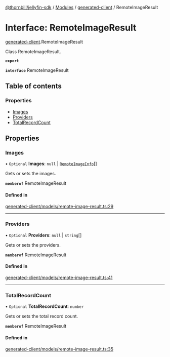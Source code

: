 [@thornbill/jellyfin-sdk](../README.md) / [Modules](../modules.md) / [generated-client](../modules/generated_client.md) / RemoteImageResult

# Interface: RemoteImageResult

[generated-client](../modules/generated_client.md).RemoteImageResult

Class RemoteImageResult.

**`export`**

**`interface`** RemoteImageResult

## Table of contents

### Properties

- [Images](generated_client.RemoteImageResult.md#images)
- [Providers](generated_client.RemoteImageResult.md#providers)
- [TotalRecordCount](generated_client.RemoteImageResult.md#totalrecordcount)

## Properties

### Images

• `Optional` **Images**: ``null`` \| [`RemoteImageInfo`](generated_client.RemoteImageInfo.md)[]

Gets or sets the images.

**`memberof`** RemoteImageResult

#### Defined in

[generated-client/models/remote-image-result.ts:29](https://github.com/thornbill/jellyfin-sdk-typescript/blob/21a118e/src/generated-client/models/remote-image-result.ts#L29)

___

### Providers

• `Optional` **Providers**: ``null`` \| `string`[]

Gets or sets the providers.

**`memberof`** RemoteImageResult

#### Defined in

[generated-client/models/remote-image-result.ts:41](https://github.com/thornbill/jellyfin-sdk-typescript/blob/21a118e/src/generated-client/models/remote-image-result.ts#L41)

___

### TotalRecordCount

• `Optional` **TotalRecordCount**: `number`

Gets or sets the total record count.

**`memberof`** RemoteImageResult

#### Defined in

[generated-client/models/remote-image-result.ts:35](https://github.com/thornbill/jellyfin-sdk-typescript/blob/21a118e/src/generated-client/models/remote-image-result.ts#L35)
